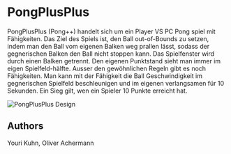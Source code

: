 # PongPlusPlus

PongPlusPlus (Pong++) handelt sich um ein Player VS PC Pong spiel mit Fähigkeiten. Das Ziel des Spiels ist, den Ball out-of-Bounds zu setzen, indem man den Ball vom eigenen Balken weg prallen lässt, sodass der gegnerischen Balken den Ball nicht stoppen kann. Das Spielfenster wird durch einen Balken getrennt. Den eigenen Punktstand sieht man immer im eigen Spielfeld-hälfte. Ausser den gewöhnlichen Regeln gibt es noch Fähigkeiten. Man kann mit der Fähigkeit die Ball Geschwindigkeit im gegnerischen Spielfeld beschleunigen und im eigenen verlangsamen für 10 Sekunden. Ein Sieg gilt, wen ein Spieler 10 Punkte erreicht hat.



![PongPlusPlus Design](https://git.bbcag.ch/inf-bl/zh/2020/applikationsentwicklung/andreas/pongplusplus/-/blob/master/pongplusplus%20design.png?raw=true)

## Authors

Youri Kuhn, Oliver Achermann
